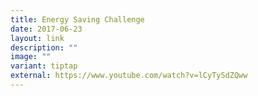 ```yaml
---
title: Energy Saving Challenge
date: 2017-06-23
layout: link
description: ""
image: ""
variant: tiptap
external: https://www.youtube.com/watch?v=lCyTySdZQww
---
```

